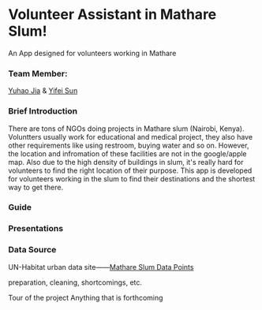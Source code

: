 # Volunteer Assistant in Mathare Slum!
An App designed for volunteers working in Mathare

### Team Member: 

   [Yuhao Jia](https://github.com/YuhaoChrisJ "悬停显示文字") & [Yifei Sun](https://github.com/miaomiao612 "悬停显示文字")
    
### Brief Introduction

There are tons of NGOs doing projects in Mathare slum (Nairobi, Kenya). Voluntters usually work for educational and medical project, they also have other requirements like using restroom, buying water and so on. However, the location and infromation of these facilities are not in the google/apple map. Also due to the high density of buildings in slum, it's really hard for volunteers to find the right location of their purpose. This app is developed for volunteers working in the slum to find their destinations and the shortest way to get there.

### Guide

### Presentations

### Data Source
UN-Habitat urban data site——[Mathare Slum Data Points](https://github.com/miaomiao612](https://data.unhabitat.org/datasets/GUO-UN-Habitat::mathare-slum-data-points/explore?location=-0.690293%2C35.785444%2C9.59) "悬停显示文字")

preparation, cleaning, shortcomings, etc.


Tour of the project
Anything that is forthcoming
